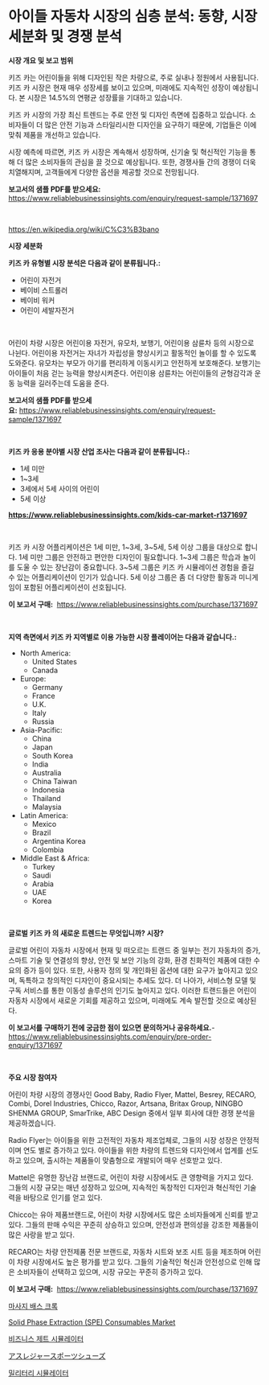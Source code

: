 <p><h1>아이들 자동차 시장의 심층 분석: 동향, 시장 세분화 및 경쟁 분석</h1></p><p><strong>시장 개요 및 보고 범위</strong></p>
<p><p>키즈 카는 어린이들을 위해 디자인된 작은 차량으로, 주로 실내나 정원에서 사용됩니다. 키즈 카 시장은 현재 매우 성장세를 보이고 있으며, 미래에도 지속적인 성장이 예상됩니다. 본 시장은 14.5%의 연평균 성장률을 기대하고 있습니다.</p><p>키즈 카 시장의 가장 최신 트렌드는 주로 안전 및 디자인 측면에 집중하고 있습니다. 소비자들이 더 많은 안전 기능과 스타일리시한 디자인을 요구하기 때문에, 기업들은 이에 맞춰 제품을 개선하고 있습니다.</p><p>시장 예측에 따르면, 키즈 카 시장은 계속해서 성장하며, 신기술 및 혁신적인 기능을 통해 더 많은 소비자들의 관심을 끌 것으로 예상됩니다. 또한, 경쟁사들 간의 경쟁이 더욱 치열해지며, 고객들에게 다양한 옵션을 제공할 것으로 전망됩니다.</p></p>
<p><strong>보고서의 샘플 PDF를 받으세요:</strong> <a href="https://www.reliablebusinessinsights.com/enquiry/request-sample/1371697">https://www.reliablebusinessinsights.com/enquiry/request-sample/1371697</a></p>
<p>&nbsp;</p>
<p><a href="https://en.wikipedia.org/wiki/C%C3%B3bano">https://en.wikipedia.org/wiki/C%C3%B3bano</a></p>
<p><strong>시장 세분화</strong></p>
<p><strong>키즈 카 유형별 시장 분석은 다음과 같이 분류됩니다.:</strong></p>
<p><ul><li>어린이 자전거</li><li>베이비 스트롤러</li><li>베이비 워커</li><li>어린이 세발자전거</li></ul></p>
<p>&nbsp;</p>
<p><p>어린이 차량 시장은 어린이용 자전거, 유모차, 보행기, 어린이용 삼륜차 등의 시장으로 나뉜다. 어린이용 자전거는 자녀가 자립성을 향상시키고 활동적인 놀이를 할 수 있도록 도와준다. 유모차는 부모가 아기를 편리하게 이동시키고 안전하게 보호해준다. 보행기는 아이들이 처음 걷는 능력을 향상시켜준다. 어린이용 삼륜차는 어린이들의 균형감각과 운동 능력을 길러주는데 도움을 준다.</p></p>
<p><strong>보고서의 샘플 PDF를 받으세요:</strong>&nbsp;<a href="https://www.reliablebusinessinsights.com/enquiry/request-sample/1371697">https://www.reliablebusinessinsights.com/enquiry/request-sample/1371697</a></p>
<p>&nbsp;</p>
<p><strong> 키즈 카 응용 분야별 시장 산업 조사는 다음과 같이 분류됩니다.:</strong></p>
<p><ul><li>1세 미만</li><li>1~3세</li><li>3세에서 5세 사이의 어린이</li><li>5세 이상</li></ul></p>
<p><strong><a href="https://www.reliablebusinessinsights.com/kids-car-market-r1371697">https://www.reliablebusinessinsights.com/kids-car-market-r1371697</a></strong></p>
<p>&nbsp;</p>
<p><p>키즈 카 시장 어플리케이션은 1세 미만, 1~3세, 3~5세, 5세 이상 그룹을 대상으로 합니다. 1세 미만 그룹은 안전하고 편안한 디자인이 필요합니다. 1~3세 그룹은 학습과 놀이를 도울 수 있는 장난감이 중요합니다. 3~5세 그룹은 키즈 카 시뮬레이션 경험을 즐길 수 있는 어플리케이션이 인기가 있습니다. 5세 이상 그룹은 좀 더 다양한 활동과 미니게임이 포함된 어플리케이션이 선호됩니다.</p></p>
<p><strong>이 보고서 구매:</strong>&nbsp; <a href="https://www.reliablebusinessinsights.com/purchase/1371697">https://www.reliablebusinessinsights.com/purchase/1371697</a></p>
<p>&nbsp;</p>
<p><strong>지역 측면에서 키즈 카 지역별로 이용 가능한 시장 플레이어는 다음과 같습니다.:</strong></p>
<p><ul>
    <li>
        North America:
        <ul>
            <li>United States</li>
            <li>Canada</li>
        </ul>
    </li>
    <li>
        Europe:
        <ul>
            <li>Germany</li>
            <li>France</li>
            <li>U.K.</li>
            <li>Italy</li>
            <li>Russia</li>
        </ul>
    </li>
    <li>
        Asia-Pacific:
        <ul>
            <li>China</li>
            <li>Japan</li>
            <li>South Korea</li>
            <li>India</li>
            <li>Australia</li>
            <li>China Taiwan</li>
            <li>Indonesia</li>
            <li>Thailand</li>
            <li>Malaysia</li>
        </ul>
    </li>
    <li>
        Latin America:
        <ul>
            <li>Mexico</li>
            <li>Brazil</li>
            <li>Argentina Korea</li>
            <li>Colombia</li>
        </ul>
    </li>
    <li>
        Middle East & Africa:
        <ul>
            <li>Turkey</li>
            <li>Saudi</li>
            <li>Arabia</li>
            <li>UAE</li>
            <li>Korea</li>
        </ul>
    </li>
    </ul></p>
<p>&nbsp;</p>
<p><strong>글로벌 키즈 카 의 새로운 트렌드는 무엇입니까? 시장?</strong></p>
<p><p>글로벌 어린이 자동차 시장에서 현재 및 떠오르는 트랜드 중 일부는 전기 자동차의 증가, 스마트 기술 및 연결성의 향상, 안전 및 보안 기능의 강화, 환경 친화적인 제품에 대한 수요의 증가 등이 있다. 또한, 사용자 정의 및 개인화된 옵션에 대한 요구가 높아지고 있으며, 독특하고 창의적인 디자인이 중요시되는 추세도 있다. 더 나아가, 서비스형 모델 및 구독 서비스를 통한 이동성 솔루션의 인기도 높아지고 있다. 이러한 트랜드들은 어린이 자동차 시장에서 새로운 기회를 제공하고 있으며, 미래에도 계속 발전할 것으로 예상된다.</p></p>
<p><strong>이 보고서를 구매하기 전에 궁금한 점이 있으면 문의하거나 공유하세요.</strong>- <a href="https://www.reliablebusinessinsights.com/enquiry/pre-order-enquiry/1371697">https://www.reliablebusinessinsights.com/enquiry/pre-order-enquiry/1371697</a></p>
<p>&nbsp;</p>
<p><strong>주요 시장 참여자</strong></p>
<p><p>어린이 차량 시장의 경쟁사인 Good Baby, Radio Flyer, Mattel, Besrey, RECARO, Combi, Dorel Industries, Chicco, Razor, Artsana, Britax Group, NINGBO SHENMA GROUP, SmarTrike, ABC Design 중에서 일부 회사에 대한 경쟁 분석을 제공하겠습니다.</p><p>Radio Flyer는 아이들을 위한 고전적인 자동차 제조업체로, 그들의 시장 성장은 안정적이며 연도 별로 증가하고 있다. 아이들을 위한 차량의 트렌드와 디자인에서 업계를 선도하고 있으며, 출시하는 제품들이 맞춤형으로 개발되어 매우 선호받고 있다.</p><p>Mattel은 유명한 장난감 브랜드로, 어린이 차량 시장에서도 큰 영향력을 가지고 있다. 그들의 시장 규모는 매년 성장하고 있으며, 지속적인 독창적인 디자인과 혁신적인 기술력을 바탕으로 인기를 얻고 있다.</p><p>Chicco는 유아 제품브랜드로, 어린이 차량 시장에서도 많은 소비자들에게 신뢰를 받고 있다. 그들의 판매 수익은 꾸준히 상승하고 있으며, 안전성과 편의성을 강조한 제품들이 많은 사랑을 받고 있다.</p><p>RECARO는 차량 안전제품 전문 브랜드로, 자동차 시트와 보조 시트 등을 제조하며 어린이 차량 시장에서도 높은 평가를 받고 있다. 그들의 기술적인 혁신과 안전성으로 인해 많은 소비자들이 선택하고 있으며, 시장 규모는 꾸준히 증가하고 있다.</p></p>
<p><strong>이 보고서 구매:</strong>&nbsp;&nbsp;<a href="https://www.reliablebusinessinsights.com/purchase/1371697">https://www.reliablebusinessinsights.com/purchase/1371697</a></p>
<p><p><a href="https://github.com/sougarounis/Market-Research-Report-List-4/blob/main/7977188137199.md">마사지 배스 크록</a></p><p><a href="https://issuu.com/reportprime-2/docs/solid-phase-extraction-spe-consumab_0952d5c4408423">Solid Phase Extraction (SPE) Consumables Market</a></p><p><a href="https://medium.com/@rickymetzdvm/2024%EB%85%84%EB%B6%80%ED%84%B0-2031%EB%85%84%EA%B9%8C%EC%A7%80-%EB%B9%84%EC%A6%88%EB%8B%88%EC%8A%A4-%EC%A0%9C%ED%8A%B8-%EC%8B%9C%EB%AE%AC%EB%A0%88%EC%9D%B4%ED%84%B0-%EC%8B%9C%EC%9E%A5-%EC%84%B1%EC%9E%A5-%EC%A0%84%EB%A7%9D-%EB%B0%8F-%EC%8B%9C%EC%9E%A5-%ED%8A%B8%EB%A0%8C%EB%93%9C-%EB%B6%84%EC%84%9D%EC%97%90-%EB%94%B0%EB%A5%B8-%EC%9D%91%EC%9A%A9-%ED%94%84%EB%A1%9C%EA%B7%B8%EB%9E%A8-%EC%A7%80%EC%97%AD-%EC%A0%84%EB%A7%9D-%EB%B0%8F-%EC%88%98%EC%9D%B5%EB%A5%A0%EC%9D%80-cagr%EB%A1%9C-%EC%98%88%EC%B8%A1%EB%90%A9%EB%8B%88%EB%8B%A4-180a0ee66f6a">비즈니스 제트 시뮬레이터</a></p><p><a href="https://medium.com/@josephmiller1959/%E3%82%A2%E3%82%B9%E3%83%AC%E3%82%B8%E3%83%A3%E3%83%BC%E3%83%AC%E3%82%B8%E3%83%A3%E3%83%BC%E3%82%B7%E3%83%A5%E3%83%BC%E3%82%BA%E5%B8%82%E5%A0%B4-%E5%B8%82%E5%A0%B4%E3%82%B7%E3%82%A7%E3%82%A2-%E5%B8%82%E5%A0%B4%E5%8B%95%E5%90%91-%E5%B0%86%E6%9D%A5%E3%81%AE%E6%88%90%E9%95%B7%E3%82%92%E6%8E%A2%E3%82%8B-d8d877065838">アスレジャースポーツシューズ</a></p><p><a href="https://medium.com/@rickymetzdvm/%EA%B5%B0%EC%82%AC-%EC%8B%9C%EB%AE%AC%EB%A0%88%EC%9D%B4%ED%84%B0-%EC%82%B0%EC%97%85-%EB%B6%84%EC%84%9D-%EB%B3%B4%EA%B3%A0%EC%84%9C-%EC%8B%9C%EC%9E%A5-%EA%B7%9C%EB%AA%A8-%EC%A0%90%EC%9C%A0%EC%9C%A8-%EC%9D%91%EC%9A%A9-%ED%94%84%EB%A1%9C%EA%B7%B8%EB%9E%A8%EB%B3%84-%ED%8A%B8%EB%A0%8C%EB%93%9C-%EC%A7%80%EC%97%AD-%EA%B2%BD%EC%9F%81-%EC%A0%84%EB%9E%B5-2024-2031-b14de1304ff1">밀리터리 시뮬레이터</a></p></p>